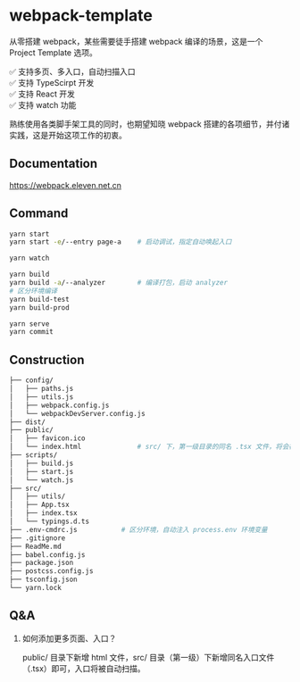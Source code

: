 # webpack-template

从零搭建 webpack，某些需要徒手搭建 webpack 编译的场景，这是一个 Project Template 选项。

✅ 支持多页、多入口，自动扫描入口  
✅ 支持 TypeScirpt 开发  
✅ 支持 React 开发  
✅ 支持 watch 功能

熟练使用各类脚手架工具的同时，也期望知晓 webpack 搭建的各项细节，并付诸实践，这是开始这项工作的初衷。

## Documentation

https://webpack.eleven.net.cn

## Command

```bash
yarn start
yarn start -e/--entry page-a    # 启动调试，指定自动唤起入口

yarn watch

yarn build
yarn build -a/--analyzer        # 编译打包，启动 analyzer
# 区分环境编译
yarn build-test
yarn build-prod

yarn serve
yarn commit
```

## Construction

```bash
├── config/
│   ├── paths.js
│   ├── utils.js
│   ├── webpack.config.js
│   └── webpackDevServer.config.js
├── dist/
├── public/
│   ├── favicon.ico
│   └── index.html              # src/ 下，第一级目录的同名 .tsx 文件，将会被识别为页面入口文件
├── scripts/
│   ├── build.js
│   ├── start.js
│   └── watch.js
├── src/
│   ├── utils/
│   ├── App.tsx
│   ├── index.tsx
│   └── typings.d.ts
├── .env-cmdrc.js           # 区分环境，自动注入 process.env 环境变量
├── .gitignore
├── ReadMe.md
├── babel.config.js
├── package.json
├── postcss.config.js
├── tsconfig.json
└── yarn.lock
```

## Q&A

1. 如何添加更多页面、入口？

   public/ 目录下新增 html 文件，src/ 目录（第一级）下新增同名入口文件（.tsx）即可，入口将被自动扫描。
